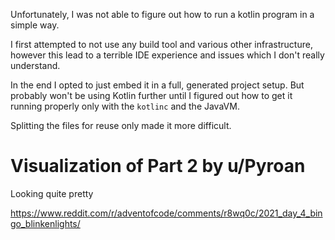 Unfortunately, I was not able to figure out how to run a kotlin program in a simple way.

I first attempted to not use any build tool and various other infrastructure, 
however this lead to a terrible IDE experience and issues which I don't really understand.

In the end I opted to just embed it in a full, generated project setup. But probably won't be
using Kotlin further until I figured out how to get it running properly only with the 
`kotlinc` and the JavaVM.

Splitting the files for reuse only made it more difficult.


# Visualization of Part 2 by u/Pyroan
Looking quite pretty

https://www.reddit.com/r/adventofcode/comments/r8wq0c/2021_day_4_bingo_blinkenlights/
